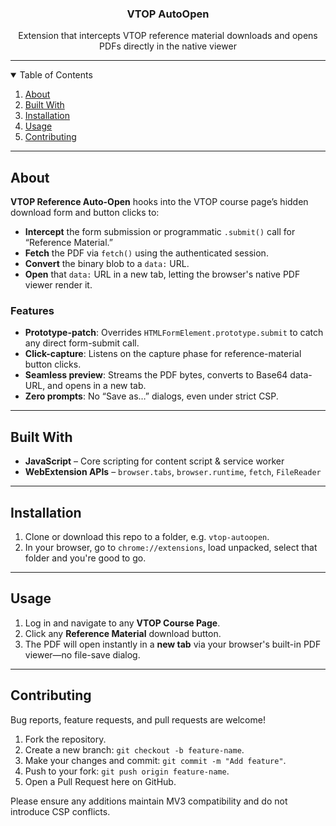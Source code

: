 <p align="center">
  <h3 align="center">VTOP AutoOpen</h3>
  <p align="center">
    Extension that intercepts VTOP reference material downloads and opens PDFs directly in the native viewer
  </p>
</p>

---

<details open="open">
  <summary>Table of Contents</summary>
  <ol>
    <li><a href="#about">About</a></li>
    <li><a href="#built-with">Built With</a></li>
    <li><a href="#installation">Installation</a></li>
    <li><a href="#usage">Usage</a></li>
    <li><a href="#contributing">Contributing</a></li>
  </ol>
</details>

---

## About

**VTOP Reference Auto-Open** hooks into the VTOP course page’s hidden download form and button clicks to:

- **Intercept** the form submission or programmatic `.submit()` call for “Reference Material.”
- **Fetch** the PDF via `fetch()` using the authenticated session.
- **Convert** the binary blob to a `data:` URL.
- **Open** that `data:` URL in a new tab, letting the browser's native PDF viewer render it.

### Features

- **Prototype-patch**: Overrides `HTMLFormElement.prototype.submit` to catch any direct form-submit call.
- **Click-capture**: Listens on the capture phase for reference-material button clicks.
- **Seamless preview**: Streams the PDF bytes, converts to Base64 data-URL, and opens in a new tab.
- **Zero prompts**: No “Save as…” dialogs, even under strict CSP.

---

## Built With

- **JavaScript** – Core scripting for content script & service worker  
- **WebExtension APIs** – `browser.tabs`, `browser.runtime`, `fetch`, `FileReader`  

---

## Installation

1. Clone or download this repo to a folder, e.g. `vtop-autoopen`.  
2. In your browser, go to `chrome://extensions`, load unpacked, select that folder and you're good to go. 

---

## Usage

1. Log in and navigate to any **VTOP Course Page**.  
2. Click any **Reference Material** download button.
3. The PDF will open instantly in a **new tab** via your browser's built-in PDF viewer—no file-save dialog.

---

## Contributing

Bug reports, feature requests, and pull requests are welcome!  
1. Fork the repository.  
2. Create a new branch: `git checkout -b feature-name`.  
3. Make your changes and commit: `git commit -m "Add feature"`.  
4. Push to your fork: `git push origin feature-name`.  
5. Open a Pull Request here on GitHub.

Please ensure any additions maintain MV3 compatibility and do not introduce CSP conflicts.

